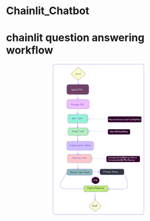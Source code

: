 # Chainlit_Chatbot

# chainlit question answering workflow
<p align="center">
  <img src="https://github.com/AIWalaBro/Chainlit_Chatbot/blob/main/chainlit_flowchart.png" width=50% height=50%>
</p>